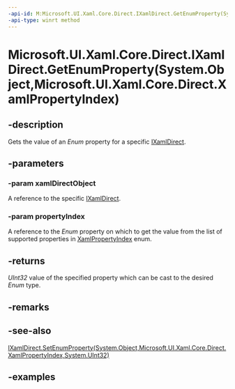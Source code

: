 ```yaml
---
-api-id: M:Microsoft.UI.Xaml.Core.Direct.IXamlDirect.GetEnumProperty(System.Object,Microsoft.UI.Xaml.Core.Direct.XamlPropertyIndex)
-api-type: winrt method
---
```


# Microsoft.UI.Xaml.Core.Direct.IXamlDirect.GetEnumProperty(System.Object,Microsoft.UI.Xaml.Core.Direct.XamlPropertyIndex)

<!--
public uint GetEnumProperty (object xamlDirectObject, Microsoft.UI.Xaml.Core.Direct.XamlPropertyIndex propertyIndex);
-->

## -description

Gets the value of an _Enum_ property for a specific [IXamlDirect](ixamldirect.md).

## -parameters

### -param xamlDirectObject

A reference to the specific [IXamlDirect](ixamldirect.md).

### -param propertyIndex

A reference to the _Enum_ property on which to get the value from the list of supported properties in [XamlPropertyIndex](xamlpropertyindex.md) enum.

## -returns

_UInt32_ value of the specified property which can be cast to the desired _Enum_ type.

## -remarks

## -see-also

[IXamlDirect.SetEnumProperty(System.Object,Microsoft.UI.Xaml.Core.Direct.XamlPropertyIndex,System.UInt32)](ixamldirect_setenumproperty_1389798377.md)

## -examples

